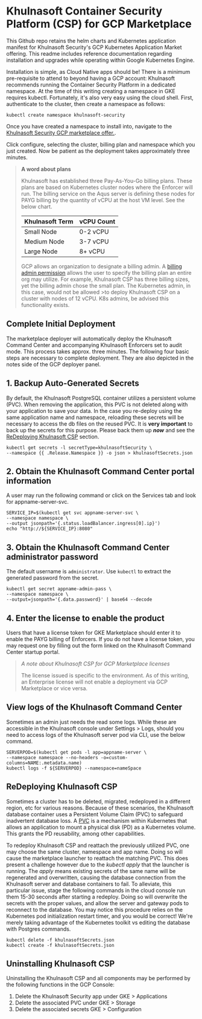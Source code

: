 # Khulnasoft Container Security Platform (CSP) for GCP Marketplace

This Github repo retains the helm charts and Kubernetes application manifest for Khulnasoft Security's GCP Kubernetes Application Market offering. This readme includes reference documentation regarding installation and upgrades while operating within Google Kubernetes Engine.

Installation is simple, as Cloud Native apps should be! There is a minimum pre-requisite to attend to beyond having a GCP account: Khulnasoft recommends running the Container Security Platform in a dedicated namespace. At the time of this writing creating a namespace in GKE requires kubectl. Fortunately, it's also very easy using the cloud shell. First, authenticate to the cluster, then create a namespace as follows:

```shell
kubectl create namespace khulnasoft-security
```

Once you have created a namespace to install into, navigate to the [Khulnasoft Security GCP marketplace offer.](https://www.google.com/url?q=https://console.cloud.google.com/marketplace/details/khulnasoft-public/khulnasoft-container-security).

Click configure, selecting the cluster, billing plan and namespace which you just created.
Now be patient as the deployment takes approximately three minutes.

> **A word about plans**
>
>Khulnasoft has established three Pay-As-You-Go billing plans. These plans are based on Kubernetes cluster nodes where the Enforcer will run.
>The billing service on the Aqus server is defining these nodes for PAYG billing by the quantity of vCPU at the host VM level. See the below chart.
>
>| Khulnasoft Term   | vCPU Count |
>|-------------|------------|
>| Small Node  | 0-2 vCPU   |
>| Medium Node | 3-7 vCPU   |
>| Large Node  | 8+ vCPU    |
>
>GCP allows an organization to designate a billing admin. A [billing admin permission](https://cloud.google.com/billing/docs/how-to/billing-access) allows the user to specify the billing plan an entire org may utilize. For example, Khulnasoft CSP has three billing sizes, yet the billing admin chose the small plan. The Kubernetes admin, in this case, would not be allowed >to deploy Khulnasoft CSP on a cluster with nodes of 12 vCPU. K8s admins, be advised this functionality exists.  

## Complete Initial Deployment

The marketplace deployer will automatically deploy the Khulnasoft Command Center and accompanying Khulnasoft Enforcers set to audit mode. This process takes approx. three minutes. The following four basic steps are necessary to complete deployment. They are also depicted in the notes side of the GCP deployer panel.
  
## 1. Backup Auto-Generated Secrets

By default, the Khulnasoft PostgreSQL container utilizes a persistent volume (PVC). When removing the application, this PVC is not deleted along with your application to save your data.
In the case you re-deploy using the same application name and namespace, reloading these secrets will be necessary to access the db files on the reused PVC. It is **very important** to back up the secrets for this purpose.
Please back them up ***now*** and see the [ReDeploying Khulnasoft CSP](#ReDeploying-Khulnasoft-CSP) section.

```shell
kubectl get secrets -l secretType=khulnasoftSecurity \
--namespace {{ .Release.Namespace }} -o json > khulnasoftSecrets.json
```

## 2. Obtain the Khulnasoft Command Center portal information

A user may run the following command or click on the Services tab and look for appname-server-svc.

```shell
SERVICE_IP=$(kubectl get svc appname-server-svc \
--namespace namespace \
--output jsonpath='{.status.loadBalancer.ingress[0].ip}')
echo "http://${SERVICE_IP}:8080"
```

## 3. Obtain the Khulnasoft Command Center administrator password

The default username is `administrator`. Use `kubectl` to extract the generated password from the secret.

```shell
kubectl get secret appname-admin-pass \
--namespace namespace \
--output=jsonpath='{.data.password}' | base64 --decode
```

## 4. Enter the license to enable the product

Users that have a license token for GKE Marketplace should enter it to enable the PAYG billing of Enforcers. If you do not have a license token, you may request one by filling out the form linked on the Khulnasoft Command Center startup portal.

>*A note about Khulnasoft CSP for GCP Marketplace licenses*
>
>The license issued is specific to the environment. As of this writing, an Enterprise license will not enable a deployment via GCP Marketplace or vice versa.

## View logs of the Khulnasoft Command Center

Sometimes an admin just needs the read some logs. While these are accessible in the Khulnasoft console under Settings > Logs, should you need to access logs of the Khulnasoft server pod via CLI, use the below command.

```shell
SERVERPOD=$(kubectl get pods -l app=appname-server \
--namespace namespace --no-headers -o=custom-columns=NAME:.metadata.name)
kubectl logs -f ${SERVERPOD} --namespace=nameSpace
```

## ReDeploying Khulnasoft CSP

Sometimes a cluster has to be deleted, migrated, redeployed in a different region, etc for various reasons. Because of these scenarios, the Khulnasoft database container uses a Persistent Volume Claim (PVC) to safeguard inadvertent database loss. A [PVC](https://cloud.google.com/kubernetes-engine/docs/concepts/persistent-volumes) is a mechanism within Kubernetes that allows an application to mount a physical disk (PD) as a Kubernetes volume. This grants the PD reusability, among other capabilities.

To redeploy Khulnasoft CSP and reattach the previously utilized PVC, one may choose the same cluster, namespace and app name. Doing so will cause the marketplace launcher to reattach the matching PVC. This does present a challenge however due to the *kubectl apply* that the launcher is running. The *apply* means existing secrets of the same name will be regenerated and overwritten, causing the database connection from the Khulnasoft server and database containers to fail. To alleviate, this particular issue, stage the following commands in the cloud console run them 15-30 seconds after starting a redeploy. Doing so will overwrite the secrets with the proper values, and allow the server and gateway pods to reconnect to the database. You may notice this procedure relies on the Kubernetes pod initialization restart timer, and you would be correct! We're merely taking advantage of the Kubernetes toolkit vs editing the database with Postgres commands.

```shell
kubectl delete -f khulnasoftSecrets.json
kubectl create -f khulnasoftSecrets.json
```

## Uninstalling Khulnasoft CSP

Uninstalling the Khulnasoft CSP and all components may be performed by the following functions in the GCP Console:

1. Delete the Khulnasoft Security app under GKE > Applications
2. Delete the associated PVC under GKE > Storage
3. Delete the associated secrets GKE > Configuration
